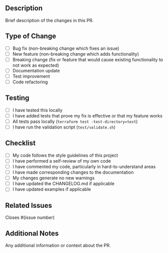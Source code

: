 ## Description

Brief description of the changes in this PR.

## Type of Change

- [ ] Bug fix (non-breaking change which fixes an issue)
- [ ] New feature (non-breaking change which adds functionality)
- [ ] Breaking change (fix or feature that would cause existing functionality to not work as expected)
- [ ] Documentation update
- [ ] Test improvement
- [ ] Code refactoring

## Testing

- [ ] I have tested this locally
- [ ] I have added tests that prove my fix is effective or that my feature works
- [ ] All tests pass locally (`terraform test -test-directory=test`)
- [ ] I have run the validation script (`test/validate.sh`)

## Checklist

- [ ] My code follows the style guidelines of this project
- [ ] I have performed a self-review of my own code
- [ ] I have commented my code, particularly in hard-to-understand areas
- [ ] I have made corresponding changes to the documentation
- [ ] My changes generate no new warnings
- [ ] I have updated the CHANGELOG.md if applicable
- [ ] I have updated examples if applicable

## Related Issues

Closes #(issue number)

## Additional Notes

Any additional information or context about the PR.